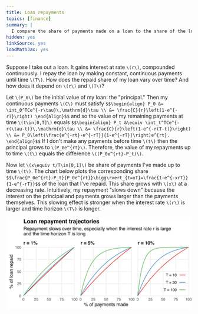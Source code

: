 ```yaml
---
title: Loan repayments
topics: [finance]
summary: |
  I compare the share of payments made on a loan to the share of the loan repaid.
hidden: yes
linkSource: yes
loadMathJax: yes
---
```


Suppose I take out a loan.
It gains interest at rate `\(r\)`, compounded continuously.
I repay the loan by making constant, continuous payments until time `\(T\)`.
How does the repaid share of my loan vary over time?
And how does it depend on `\(r\)` and `\(T\)`?

Let `\(P_0\)` be the initial value of my loan: the "principal."
Then my continuous payments `\(C\)` must satisfy
`$$\begin{align}
P_0
&= \int_0^TCe^{-r\tau}\,\mathrm{d}\tau \\
&= \frac{C}{r}\left(1-e^{-rT}\right)
\end{align}$$`
and so the value of my remaining payments at time `\(t\in[0,T]\)` equals
`$$\begin{align}
P_t
&\equiv \int_t^TCe^{-r(\tau-t)}\,\mathrm{d}\tau \\
&= \frac{C}{r}\left(1-e^{-r(T-t)}\right) \\
&= P_0\left(\frac{e^{-rt}-e^{-rT}}{1-e^{-rT}}\right)e^{rt}.
\end{align}$$`
If I don't make any payments before time `\(t\)` then the principal grows to `\(P_0e^{rt}\)`.
Therefore, the value of my repayments up to time `\(t\)` equals the difference `\((P_0e^{rt}-P_t)\)`.

Now let `\(x\equiv t/T\in[0,1]\)` be share of payments I've made up to time `\(t\)`.
The chart below plots the corresponding share
`$$\frac{P_0e^{rt}-P_t}{P_0e^{rt}}\bigg\rvert_{t=xT}=\frac{1-e^{-xrT}}{1-e^{-rT}}$$`
of the loan that I've repaid.
This share grows with `\(x\)` at a decreasing rate.
Intuitively, my repayment "slows down" because the interest on the principal and payments grows larger than the payments themselves.
This slowing effect is stronger when the interest rate `\(r\)` is larger and time horizon `\(T\)` is longer.

![](figures/plot-1.svg)

